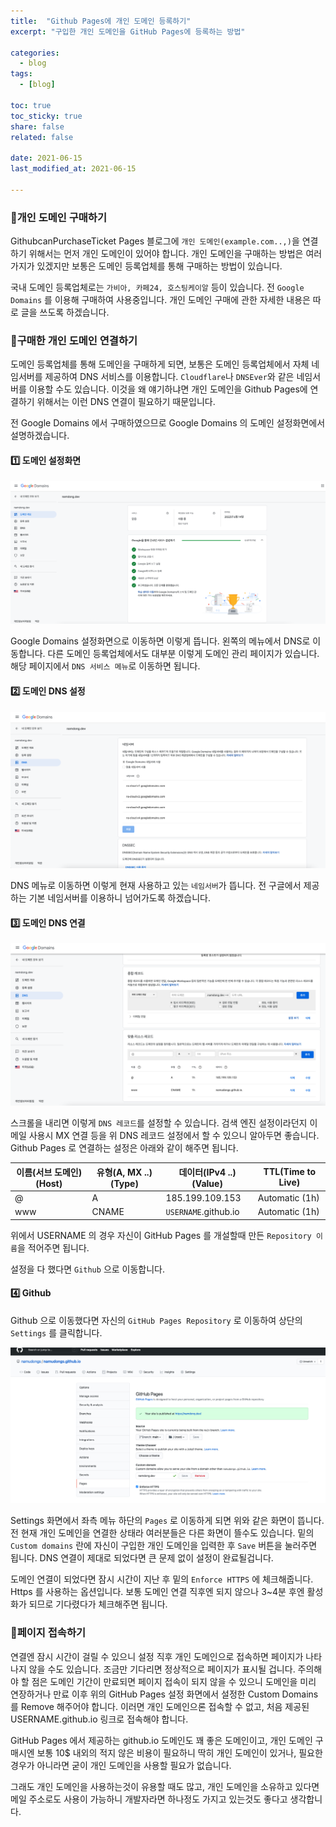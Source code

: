 ```yaml
---
title:  "Github Pages에 개인 도메인 등록하기"
excerpt: "구입한 개인 도메인을 GitHub Pages에 등록하는 방법"

categories:
  - blog
tags:
  - [blog]

toc: true
toc_sticky: true
share: false
related: false

date: 2021-06-15
last_modified_at: 2021-06-15

---
```


### :pushpin:개인 도메인 구매하기

GithubcanPurchaseTicket Pages 블로그에 `개인 도메인(example.com..,)`을 연결하기 위해서는 먼저 개인 도메인이 있어야 합니다. 개인 도메인을 구매하는 방법은 여러가지가 있겠지만 보통은 도메인 등록업체를 통해 구매하는 방법이 있습니다.

국내 도메인 등록업체로는 `가비아, 카페24, 호스팅케이알` 등이 있습니다. 전 `Google Domains` 를 이용해 구매하여 사용중입니다. 개인 도메인 구매에 관한 자세한 내용은 따로 글을 쓰도록 하겠습니다.

### :pushpin:구매한 개인 도메인 연결하기

도메인 등록업체를 통해 도메인을 구매하게 되면, 보통은 도메인 등록업체에서 자체 네임서버를 제공하여 DNS 서비스를 이용합니다. `Cloudflare`나 `DNSEver`와 같은 네임서버를 이용할 수도 있습니다. 이것을 왜 얘기하냐면 개인 도메인을 Github Pages에 연결하기 위해서는 이런 DNS 연결이 필요하기 때문입니다.

전 Google Domains 에서 구매하였으므로 Google Domains 의 도메인 설정화면에서 설명하겠습니다.



#### :one: 도메인 설정화면

![1](/assets/img/blog/1.png)

Google Domains 설정화면으로 이동하면 이렇게 뜹니다. 왼쪽의 메뉴에서 DNS로 이동합니다. 다른 도메인 등록업체에서도 대부분 이렇게 도메인 관리 페이지가 있습니다. 해당 페이지에서 `DNS 서비스 메뉴`로 이동하면 됩니다.

#### :two: 도메인 DNS 설정

![2](/assets/img/blog/2.png)

DNS 메뉴로 이동하면 이렇게 현재 사용하고 있는 `네임서버`가 뜹니다. 전 구글에서 제공하는 기본 네임서버를 이용하니 넘어가도록 하겠습니다.

#### :three: 도메인 DNS 연결

![3](/assets/img/blog/3.png)

스크롤을 내리면 이렇게 `DNS 레코드`를 설정할 수 있습니다. 검색 엔진 설정이라던지 이메일 사용시 MX 연결 등을 위 DNS 레코드 설정에서 할 수 있으니 알아두면 좋습니다. Github Pages 로 연결하는 설정은 아래와 같이 해주면 됩니다.

| 이름(서브 도메인)(Host) | 유형(A, MX ..)(Type) | 데이터(IPv4 ..)(Value) | TTL(Time to Live) |
| ----------------------- | -------------------- | ---------------------- | ----------------- |
| @                       | A                    | 185.199.109.153        | Automatic (1h)    |
| www                     | CNAME                | `USERNAME`.github.io   | Automatic (1h)    |

위에서 USERNAME 의 경우 자신이 GitHub Pages 를 개설할때 만든 `Repository 이름`을 적어주면 됩니다.

설정을 다 했다면 `Github` 으로 이동합니다.

#### :four: Github

Github 으로 이동했다면 자신의 `GitHub Pages Repository` 로 이동하여 상단의 `Settings` 를 클릭합니다.

![4](/assets/img/blog/4.png)

Settings 화면에서 좌측 메뉴 하단의 `Pages` 로 이동하게 되면 위와 같은 화면이 뜹니다. 전 현재 개인 도메인을 연결한 상태라 여러분들은 다른 화면이 뜰수도 있습니다. 밑의 `Custom domains` 란에 자신이 구입한 개인 도메인을 입력한 후 `Save` 버튼을 눌러주면 됩니다. DNS 연결이 제대로 되었다면 큰 문제 없이 설정이 완료될겁니다.

도메인 연결이 되었다면 잠시 시간이 지난 후 밑의 `Enforce HTTPS` 에 체크해줍니다. Https 를 사용하는 옵션입니다. 보통 도메인 연결 직후엔 되지 않으나 3~4분 후엔 활성화가 되므로 기다렸다가 체크해주면 됩니다.

### :link:페이지 접속하기

연결엔 잠시 시간이 걸릴 수 있으니 설정 직후 개인 도메인으로 접속하면 페이지가 나타나지 않을 수도 있습니다. 조금만 기다리면 정상적으로 페이지가 표시될 겁니다. 주의해야 할 점은 도메인 기간이 만료되면 페이지 접속이 되지 않을 수 있으니 도메인을 미리 연장하거나 만료 이후 위의 GitHub Pages 설정 화면에서 설정한 Custom Domains 를 Remove 해주어야 합니다. 이러면 개인 도메인으론 접속할 수 없고, 처음 제공된 USERNAME.github.io 링크로 접속해야 합니다.

GitHub Pages 에서 제공하는 github.io 도메인도 꽤 좋은 도메인이고, 개인 도메인 구매시엔 보통 10$ 내외의 적지 않은 비용이 필요하니 딱히 개인 도메인이 있거나, 필요한 경우가 아니라면 굳이 개인 도메인을 사용할 필요가 없습니다.

그래도 개인 도메인을 사용하는것이 유용할 때도 많고, 개인 도메인을 소유하고 있다면 메일 주소로도 사용이 가능하니 개발자라면 하나정도 가지고 있는것도 좋다고 생각합니다.
